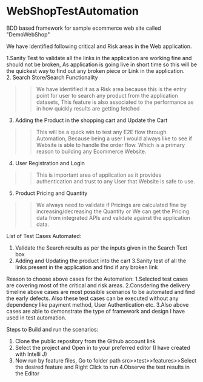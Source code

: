 # WebShopTestAutomation
BDD based framework for sample ecommerce web site called "DemoWebShop"

We have identified following critical and Risk areas in the Web application.

1.Sanity Test to validate all the links in the application are working fine and should not be broken, As application is going live in short time so this will be the quickest way to find out any broken piece or Link in the application.  
2. Search Store/Search Functionality
>> We have identified it as a Risk area because this is the entry point for user to search any product from the application datasets, This feature is also associated to the performance as in how quickly results are getting fetched
3. Adding the Product in the shopping cart and Update the Cart 
>>This will be a quick win to test any E2E flow through Automation, Because being a user I would always like to see if Website is able to handle the order flow. Which is a primary reason to building any Ecommerce Website.
4. User Registration and Login
>>This is important area of application as it provides authentication and trust to any User that Website is safe to use. 
5. Product Pricing and Quantity
>>We always need to validate if Pricings are calculated fine by increasing/decreasing the Quantity or We can get the Pricing data from integrated APIs and validate against the application data.


List of Test Cases Automated:

1. Validate the Search results as per the inputs given in the Search Text box
2. Adding and Updating the product into the cart
3.Sanity test of all the links present in the application and find if any broken link


Reason to choose above cases for the Automation:
1.Selected test cases are covering most of the critical and risk areas. 
2.Consdering the delivery timeline above cases are most possible scenarios to be automated and find the early defects. Also these test cases can be executed without any dependency like payment method, User Authentication etc.
3.Also above cases are able to demonstrate the type of framework and design I have used in test automation.


Steps to Build and run the scenarios: 
1. Clone the public repository from the Github account link 
2. Select the project and Open in to your preferred editor (I have created with Intelli J)
3. Now run by feature files, Go to folder path src>>test>>features>>Select the desired feature and Right Click to run
4.Observe the test results in the Editor
